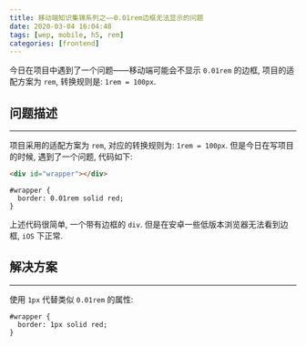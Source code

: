 ```yaml
---
title: 移动端知识集锦系列之——0.01rem边框无法显示的问题
date: 2020-03-04 16:04:48
tags: [wep, mobile, h5, rem]
categories: [frontend]
---
```


今日在项目中遇到了一个问题——移动端可能会不显示 `0.01rem` 的边框, 项目的适配方案为 `rem`, 转换规则是: `1rem = 100px`.


<!-- more -->


## 问题描述

------

项目采用的适配方案为 `rem`, 对应的转换规则为: `1rem = 100px`. 但是今日在写项目的时候, 遇到了一个问题, 代码如下:

```html
<div id="wrapper"></div>
```

```less
#wrapper {
  border: 0.01rem solid red;
}
```

上述代码很简单, 一个带有边框的 `div`. 但是在安卓一些低版本浏览器无法看到边框, `iOS` 下正常.

## 解决方案

------

使用 `1px` 代替类似 `0.01rem` 的属性:

```less
#wrapper {
  border: 1px solid red;
}
```